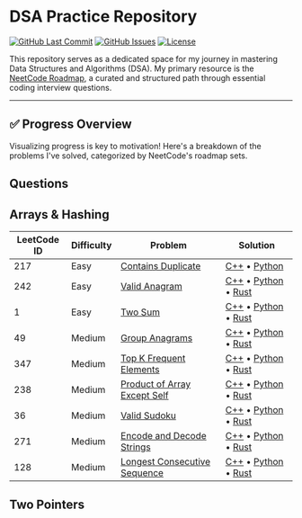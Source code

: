 # DSA Practice Repository

[![GitHub Last Commit](https://img.shields.io/github/last-commit/abhay-byte/DSA_Practice)](https://github.com/abhay-byte/DSA_Practice/commits/main)
[![GitHub Issues](https://img.shields.io/github/issues/abhay-byte/DSA_Practice)](https://github.com/abhay-byte/DSA_Practice/issues)
[![License](https://img.shields.io/github/license/abhay-byte/DSA_Practice)](LICENSE)

This repository serves as a dedicated space for my journey in mastering Data Structures and Algorithms (DSA). My primary resource is the [NeetCode Roadmap](https://neetcode.io/roadmap), a curated and structured path through essential coding interview questions.

---

## ✅ Progress Overview

Visualizing progress is key to motivation! Here's a breakdown of the problems I've solved, categorized by NeetCode's roadmap sets.

## Questions 

## Arrays & Hashing

| LeetCode ID | Difficulty | Problem                                                                                     | Solution                                                                                                                                                                                                                                                                                                                 |
| ----------- | ---------- | ------------------------------------------------------------------------------------------- | ------------------------------------------------------------------------------------------------------------------------------------------------------------------------------------------------------------------------------------------------------------------------------------------------------------------------ |
| 217         | Easy       | [Contains Duplicate](https://leetcode.com/problems/contains-duplicate/)                     | [C++](./01_Arrays_&_Hashing/01_Contains_Duplicate/0217-contains-duplicate.cpp) &bull; [Python](https://github.com/abhay-byte/DSA_Practice/blob/master/neetcode/duplicate_integer.py)                                                    |
| 242         | Easy       | [Valid Anagram](https://leetcode.com/problems/valid-anagram/)                               | [C++](./01_Arrays_&_Hashing/02_Valid_Anagram/0242-valid-anagram.cpp) &bull; [Python](./01_Arrays_&_Hashing/02_Valid_Anagram/0242-valid-anagram.py) &bull; [Rust](./01_Arrays_&_Hashing/02_Valid_Anagram/0242-valid-anagram.rs)                                                                                           |
| 1           | Easy       | [Two Sum](https://leetcode.com/problems/two-sum/)                                           | [C++](./01_Arrays_&_Hashing/03_Two_Sum/0001-two-sum.cpp) &bull; [Python](./01_Arrays_&_Hashing/03_Two_Sum/0001-two-sum.py) &bull; [Rust](./01_Arrays_&_Hashing/03_Two_Sum/0001-two-sum.rs)                                                                                                                               |
| 49          | Medium     | [Group Anagrams](https://leetcode.com/problems/group-anagrams/)                             | [C++](./01_Arrays_&_Hashing/04_Group_Anagrams/0049-group-anagrams.cpp) &bull; [Python](./01_Arrays_&_Hashing/04_Group_Anagrams/0049-group-anagrams.py) &bull; [Rust](./01_Arrays_&_Hashing/04_Group_Anagrams/0049-group-anagrams.rs)                                                                                     |
| 347         | Medium     | [Top K Frequent Elements](https://leetcode.com/problems/top-k-frequent-elements/)           | [C++](./01_Arrays_&_Hashing/05_Top_K_Frequent_Elements/0347-top-k-frequent-elements.cpp) &bull; [Python](./01_Arrays_&_Hashing/05_Top_K_Frequent_Elements/0347-top-k-frequent-elements.py) &bull; [Rust](./01_Arrays_&_Hashing/05_Top_K_Frequent_Elements/0347-top-k-frequent-elements.rs)                               |
| 238         | Medium     | [Product of Array Except Self](https://leetcode.com/problems/product-of-array-except-self/) | [C++](./01_Arrays_&_Hashing/06_Product_of_Array_Except_Self/0238-product-of-array-except-self.cpp) &bull; [Python](./01_Arrays_&_Hashing/06_Product_of_Array_Except_Self/0238-product-of-array-except-self.py) &bull; [Rust](./01_Arrays_&_Hashing/06_Product_of_Array_Except_Self/0238-product-of-array-except-self.rs) |
| 36          | Medium     | [Valid Sudoku](https://leetcode.com/problems/valid-sudoku/)                                 | [C++](./01_Arrays_&_Hashing/07_Valid_Sudoku/0036-valid-sudoku.cpp) &bull; [Python](./01_Arrays_&_Hashing/07_Valid_Sudoku/0036-valid-sudoku.py) &bull; [Rust](./01_Arrays_&_Hashing/07_Valid_Sudoku/0036-valid-sudoku.rs)                                                                                                 |
| 271         | Medium     | [Encode and Decode Strings](https://leetcode.com/problems/encode-and-decode-strings/)       | [C++](./01_Arrays_&_Hashing/08_Encode_and_Decode_Strings/0271-encode-and-decode-strings.cpp) &bull; [Python](./01_Arrays_&_Hashing/08_Encode_and_Decode_Strings/0271-encode-and-decode-strings.py) &bull; [Rust](./01_Arrays_&_Hashing/08_Encode_and_Decode_Strings/0271-encode-and-decode-strings.rs)                   |
| 128         | Medium     | [Longest Consecutive Sequence](https://leetcode.com/problems/longest-consecutive-sequence/) | [C++](./01_Arrays_&_Hashing/09_Longest_Consecutive_Sequence/0128-longest-consecutive-sequence.cpp) &bull; [Python](./01_Arrays_&_Hashing/09_Longest_Consecutive_Sequence/0128-longest-consecutive-sequence.py) &bull; [Rust](./01_Arrays_&_Hashing/09_Longest_Consecutive_Sequence/0128-longest-consecutive-sequence.rs) |


## Two Pointers
